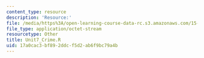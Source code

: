 ```yaml
---
content_type: resource
description: 'Resource:'
file: /media/https%3A/open-learning-course-data-rc.s3.amazonaws.com/15-071-the-analytics-edge-spring-2017/17a0cac3bf892ddcf5d2ab6f9bc79a4b_Unit7_Crime.R
file_type: application/octet-stream
resourcetype: Other
title: Unit7_Crime.R
uid: 17a0cac3-bf89-2ddc-f5d2-ab6f9bc79a4b
---
```

